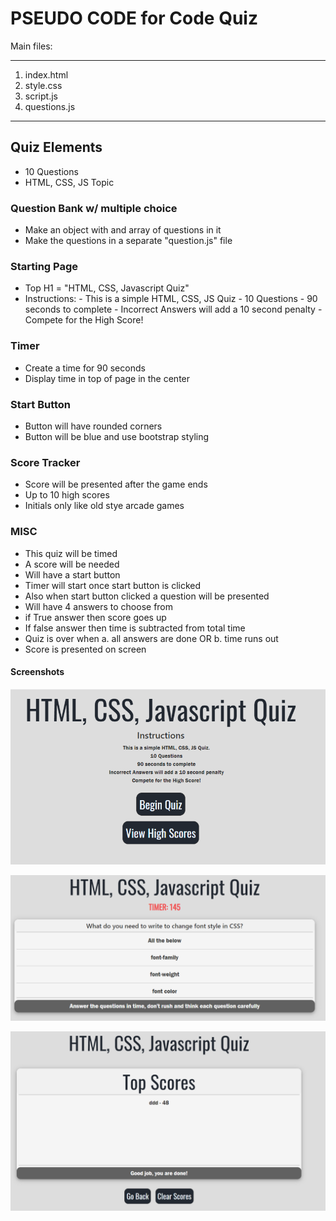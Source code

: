 # PSEUDO CODE for Code Quiz

Main files: 

-------------------
1. index.html
2. style.css
3. script.js
4. questions.js
-------------------

## Quiz Elements

- 10 Questions
- HTML, CSS, JS Topic

### Question Bank w/ multiple choice

- Make an object with and array of questions in it
- Make the questions in a separate "question.js" file


### Starting Page

- Top H1 = "HTML, CSS, Javascript Quiz"
- Instructions:
        - This is a simple HTML, CSS, JS Quiz
        - 10 Questions
        - 90 seconds to complete
        - Incorrect Answers will add a 10 second penalty
        - Compete for the High Score!

### Timer

- Create a time for 90 seconds
- Display time in top of page in the center

### Start Button

- Button will have rounded corners
- Button will be blue and use bootstrap styling

### Score Tracker

- Score will be presented after the game ends
- Up to 10 high scores
- Initials only like old stye arcade games

### MISC

- This quiz will be timed
- A score will be needed
- Will have a start button
- Timer will start once start button is clicked
- Also when start button clicked a question will be presented
- Will have 4 answers to choose from
- if True answer then score goes up
- If false answer then time is subtracted from total time
- Quiz is over when
  a. all answers are done OR
  b. time runs out
- Score is presented on screen

#### Screenshots
![Front Page of Quiz Site](images/quizStart.png)

![Quiz Layout](images/quiz.png)

![Score Page](images/scores.png)

